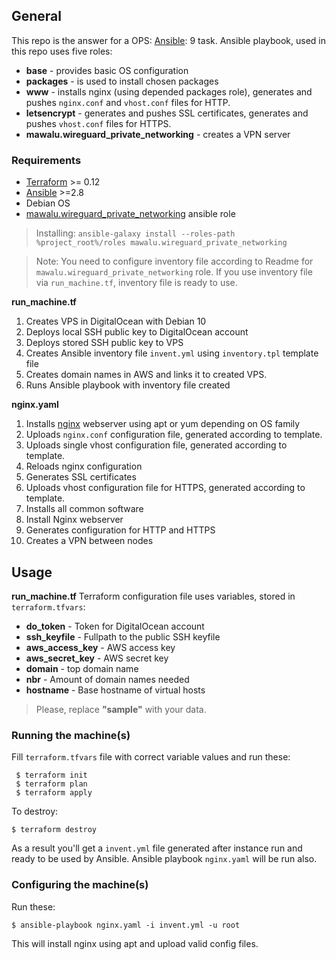 ## General

This repo is the answer for a OPS: [Ansible](https://www.ansible.com/): 9 task.
Ansible playbook, used in this repo uses five roles:
* **base** - provides basic OS configuration
* **packages** - is used to install chosen packages
* **www** - installs nginx (using depended packages role), generates and pushes
``nginx.conf`` and ``vhost.conf`` files for HTTP.
* **letsencrypt** - generates and pushes SSL certificates, generates and pushes
``vhost.conf`` files for HTTPS.
* **mawalu.wireguard_private_networking** - creates a VPN server

### Requirements
* [Terraform](https://www.terraform.io) >= 0.12
* [Ansible](https://www.ansible.com/) >=2.8
* Debian OS
* [mawalu.wireguard_private_networking](https://galaxy.ansible.com/mawalu/wireguard_private_networking) 
ansible role
> Installing: ``ansible-galaxy install --roles-path %project_root%/roles mawalu.wireguard_private_networking``

> Note: You need to configure inventory file according to Readme for ``mawalu.wireguard_private_networking`` role.
> If you use inventory file via ``run_machine.tf``, inventory file is ready to use.

**run_machine.tf**
1. Creates VPS in DigitalOcean with Debian 10
2. Deploys local SSH public key to DigitalOcean account
3. Deploys stored SSH public key to VPS
4. Creates Ansible inventory file ``invent.yml`` using ``inventory.tpl`` template file
5. Creates domain names in AWS and links it to created VPS.
6. Runs Ansible playbook with inventory file created

**nginx.yaml**
1. Installs [nginx](https://nginx.org) webserver using apt or yum depending on OS family
2. Uploads ``nginx.conf`` configuration file, generated according to template.
3. Uploads single vhost configuration file, generated according to template.
4. Reloads nginx configuration
5. Generates SSL certificates
6. Uploads vhost configuration file for  HTTPS, generated according to template.
7. Installs all common software
8. Install Nginx webserver
9. Generates configuration for HTTP and HTTPS
10. Creates a VPN between nodes

## Usage
**run_machine.tf** Terraform configuration file uses variables, stored in ``terraform.tfvars``:
* **do_token**  - Token for DigitalOcean account
* **ssh_keyfile** - Fullpath to the public SSH keyfile
* **aws_access_key** - AWS access key
* **aws_secret_key** - AWS secret key
* **domain** - top domain name
* **nbr** - Amount of domain names needed
* **hostname** - Base hostname of virtual hosts

>Please, replace **"sample"** with your data.

### Running the machine(s)

Fill ``terraform.tfvars`` file with correct variable values  and run these:
```
 $ terraform init
 $ terraform plan
 $ terraform apply
```
To destroy:

``$ terraform destroy``

As a result you'll get a ``invent.yml`` file generated after instance run and ready to be used by Ansible.  Ansible 
playbook ``nginx.yaml`` will be run also.

### Configuring the machine(s)

Run these:
```
$ ansible-playbook nginx.yaml -i invent.yml -u root
```
This will install nginx using apt and upload valid config files.

